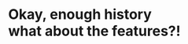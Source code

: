 Okay, enough history <br> what about the features?!
===================================================
